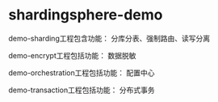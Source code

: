 # shardingsphere-demo

demo-sharding工程包含功能：
分库分表、强制路由、读写分离

demo-encrypt工程包括功能：
数据脱敏

demo-orchestration工程包括功能：
配置中心

demo-transaction工程包括功能：
分布式事务
